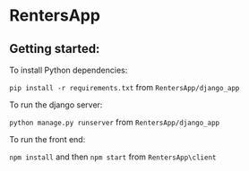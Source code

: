 # RentersApp

## Getting started:

To install Python dependencies:

`pip install -r requirements.txt` from `RentersApp/django_app`

To run the django server:

`python manage.py runserver` from `RentersApp/django_app`

To run the front end:

`npm install` and then `npm start` from `RentersApp\client`
